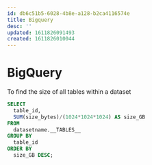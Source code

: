 ```yaml
---
id: db6c51b5-6028-4b8e-a128-b2ca4116574e
title: Bigquery
desc: ''
updated: 1611826091493
created: 1611826010044
---
```


# BigQuery

To find the size of all tables within a dataset

```sql
SELECT
  table_id,
  SUM(size_bytes)/(1024*1024*1024) AS size_GB
FROM
  datasetname.__TABLES__
GROUP BY
  table_id
ORDER BY
  size_GB DESC;
```
